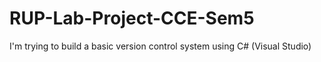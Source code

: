 # RUP-Lab-Project-CCE-Sem5

I'm trying to build a basic version control system using C# (Visual Studio)
